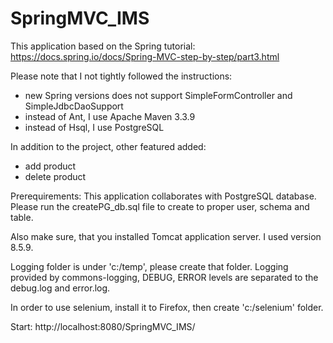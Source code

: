 # SpringMVC_IMS

This application based on the Spring tutorial: https://docs.spring.io/docs/Spring-MVC-step-by-step/part3.html

Please note that I not tightly followed the instructions:
  - new Spring versions does not support SimpleFormController and SimpleJdbcDaoSupport
  - instead of Ant, I use Apache Maven 3.3.9
  - instead of Hsql, I use PostgreSQL
  
In addition to the project, other featured added:
  - add product
  - delete product

Prerequirements:
  This application collaborates with PostgreSQL database. 
    Please run the createPG_db.sql file to create to proper user, schema and table.

  Also make sure, that you installed Tomcat application server. I used version 8.5.9.
  
  Logging folder is under 'c:/temp', please create that folder. Logging provided by commons-logging, DEBUG, ERROR levels are separated to the debug.log and error.log.

  In order to use selenium, install it to Firefox, then create 'c:/selenium' folder.

 Start:
  http://localhost:8080/SpringMVC_IMS/
